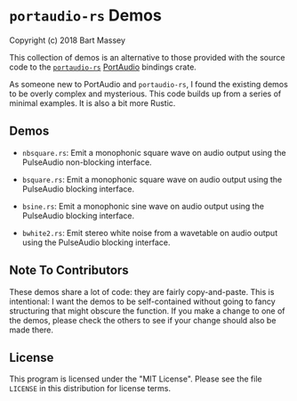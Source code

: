 # `portaudio-rs` Demos
Copyright (c) 2018 Bart Massey

This collection of demos is an alternative to those provided
with the source code to the
[`portaudio-rs`](http://crates.io/crates/portaudio)
[PortAudio](http://portaudio.com) bindings crate.

As someone new to PortAudio and `portaudio-rs`, I found the
existing demos to be overly complex and mysterious. This
code builds up from a series of minimal examples. It is also
a bit more Rustic.

## Demos

* `nbsquare.rs`: Emit a monophonic square wave on audio
  output using the PulseAudio non-blocking interface.

* `bsquare.rs`: Emit a monophonic square wave on audio
  output using the PulseAudio blocking interface.

* `bsine.rs`: Emit a monophonic sine wave on audio
  output using the PulseAudio blocking interface.

* `bwhite2.rs`: Emit stereo white noise from a wavetable on
  audio output using the PulseAudio blocking interface.

## Note To Contributors

These demos share a lot of code: they are fairly
copy-and-paste. This is intentional: I want the demos to be
self-contained without going to fancy structuring that might
obscure the function. If you make a change to one of the
demos, please check the others to see if your change should
also be made there.

## License

This program is licensed under the "MIT License". Please see
the file `LICENSE` in this distribution for license terms.
